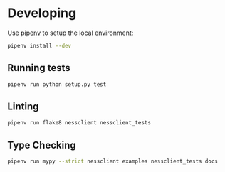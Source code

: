 # Developing
Use [pipenv](https://github.com/pypa/pipenv) to setup the local environment:

```sh
pipenv install --dev 
```

## Running tests

```sh
pipenv run python setup.py test
```

## Linting

```sh
pipenv run flake8 nessclient nessclient_tests
```

## Type Checking

```sh
pipenv run mypy --strict nessclient examples nessclient_tests docs
```
